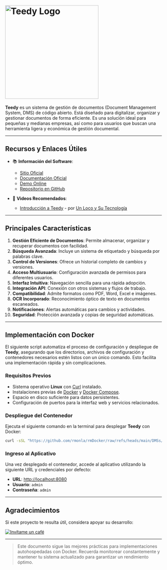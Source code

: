 <!--  
# Ricardo Monla (https://github.com/rmonla)
# Teedy - v250115-1353
-->

# <img src="https://teedy.io/img/github-title.png" alt="Teedy Logo" width="300"/>

**Teedy** es un sistema de gestión de documentos (Document Management System, DMS) de código abierto. Está diseñado para digitalizar, organizar y gestionar documentos de forma eficiente. Es una solución ideal para pequeñas y medianas empresas, así como para usuarios que buscan una herramienta ligera y económica de gestión documental.

---

## Recursos y Enlaces Útiles

- 📚 **Información del Software**:
  - [Sitio Oficial](https://teedy.io)
  - [Documentación Oficial](https://teedy.io/docs)
  - [Demo Online](https://demo.teedy.io/)
  - [Repositorio en GitHub](https://github.com/sismics/docs)

- 🎥 **Videos Recomendados**:
  - [Introducción a Teedy](https://youtu.be/gqpJ7RE02Ao) - por [Un Loco y Su Tecnología](https://www.youtube.com/@unlocoysutecnologia)

---

## Principales Características

1. **Gestión Eficiente de Documentos**: Permite almacenar, organizar y recuperar documentos con facilidad.
2. **Búsqueda Avanzada**: Incluye un sistema de etiquetado y búsqueda por palabras clave.
3. **Control de Versiones**: Ofrece un historial completo de cambios y versiones.
4. **Acceso Multiusuario**: Configuración avanzada de permisos para diferentes usuarios.
5. **Interfaz Intuitiva**: Navegación sencilla para una rápida adopción.
6. **Integración API**: Conexión con otros sistemas y flujos de trabajo.
7. **Compatibilidad**: Admite formatos como PDF, Word, Excel e imágenes.
8. **OCR Incorporado**: Reconocimiento óptico de texto en documentos escaneados.
9. **Notificaciones**: Alertas automáticas para cambios y actividades.
10. **Seguridad**: Protección avanzada y copias de seguridad automáticas.

---

## Implementación con Docker

El siguiente script automatiza el proceso de configuración y despliegue de **Teedy**, asegurando que los directorios, archivos de configuración y contenedores necesarios estén listos con un único comando. Esto facilita una implementación rápida y sin complicaciones.

### Requisitos Previos

- Sistema operativo **Linux** con [Curl](https://curl.se/) instalado.
- Instalaciones previas de [Docker](https://www.docker.com/) y [Docker Compose](https://docs.docker.com/compose/).
- Espacio en disco suficiente para datos persistentes.
- Configuración de puertos para la interfaz web y servicios relacionados.

### Despliegue del Contenedor

Ejecuta el siguiente comando en la terminal para desplegar **Teedy** con Docker:

```bash
curl -sSL "https://github.com/rmonla/rmDocker/raw/refs/heads/main/DMSs/Teedy/rmDkrUp-Teedy.sh" | bash
```

### Ingreso al Aplicativo

Una vez desplegado el contenedor, accede al aplicativo utilizando la siguiente URL y credenciales por defecto:

- **URL**: [http://localhost:8080](http://localhost:8080)
- **Usuario**: `admin`  
- **Contraseña**: `admin`

---

## Agradecimientos

Si este proyecto te resulta útil, considera apoyar su desarrollo:

[![Invítame un café](https://img.shields.io/badge/Invítame%20un%20café-%23FFDD00?style=for-the-badge&logo=buymeacoffee&logoColor=white)](https://bit.ly/4hcukTf)

---

> Este documento sigue las mejores prácticas para implementaciones autohospedadas con Docker. Recuerda monitorear constantemente y mantener tu sistema actualizado para garantizar un rendimiento óptimo.

